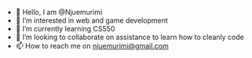 - 👋 Hello, I am @Njuemurimi
- 👀 I’m interested in web and game development
- 🌱 I’m currently learning CS550
- 💞️ I’m looking to collaborate on assistance to learn how to cleanly code
- 📫 How to reach me on njuemurimi@gmail.com

<!---
Njuemurimi/Njuemurimi is a ✨ special ✨ repository because its `README.md` (this file) appears on your GitHub profile.
You can click the Preview link to take a look at your changes.
--->

